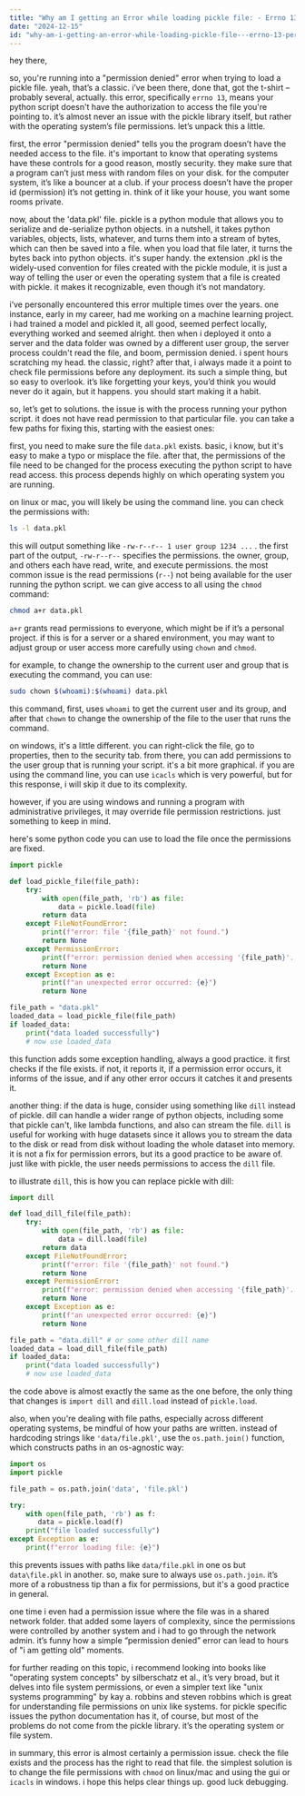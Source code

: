 ```yaml
---
title: "Why am I getting an Error while loading pickle file: - Errno 13 Permission denied: 'data' pkl file?"
date: "2024-12-15"
id: "why-am-i-getting-an-error-while-loading-pickle-file---errno-13-permission-denied-data-pkl-file"
---
```


hey there,

so, you're running into a "permission denied" error when trying to load a pickle file. yeah, that’s a classic. i’ve been there, done that, got the t-shirt – probably several, actually. this error, specifically `errno 13`, means your python script doesn't have the authorization to access the file you're pointing to. it’s almost never an issue with the pickle library itself, but rather with the operating system’s file permissions. let’s unpack this a little.

first, the error "permission denied" tells you the program doesn’t have the needed access to the file. it's important to know that operating systems have these controls for a good reason, mostly security. they make sure that a program can’t just mess with random files on your disk. for the computer system, it’s like a bouncer at a club. if your process doesn’t have the proper id (permission) it’s not getting in. think of it like your house, you want some rooms private.

now, about the 'data.pkl' file. pickle is a python module that allows you to serialize and de-serialize python objects. in a nutshell, it takes python variables, objects, lists, whatever, and turns them into a stream of bytes, which can then be saved into a file. when you load that file later, it turns the bytes back into python objects. it's super handy. the extension .pkl is the widely-used convention for files created with the pickle module, it is just a way of telling the user or even the operating system that a file is created with pickle. it makes it recognizable, even though it’s not mandatory.

i’ve personally encountered this error multiple times over the years. one instance, early in my career, had me working on a machine learning project. i had trained a model and pickled it, all good, seemed perfect locally, everything worked and seemed alright. then when i deployed it onto a server and the data folder was owned by a different user group, the server process couldn't read the file, and boom, permission denied. i spent hours scratching my head. the classic, right? after that, i always made it a point to check file permissions before any deployment. its such a simple thing, but so easy to overlook. it’s like forgetting your keys, you’d think you would never do it again, but it happens. you should start making it a habit.

so, let’s get to solutions. the issue is with the process running your python script. it does not have read permission to that particular file. you can take a few paths for fixing this, starting with the easiest ones:

first, you need to make sure the file `data.pkl` exists. basic, i know, but it's easy to make a typo or misplace the file. after that, the permissions of the file need to be changed for the process executing the python script to have read access. this process depends highly on which operating system you are running.

on linux or mac, you will likely be using the command line. you can check the permissions with:

```bash
ls -l data.pkl
```

this will output something like `-rw-r--r-- 1 user group 1234 ...` . the first part of the output, `-rw-r--r--` specifies the permissions. the owner, group, and others each have read, write, and execute permissions. the most common issue is the read permissions (`r--`) not being available for the user running the python script. we can give access to all using the `chmod` command:

```bash
chmod a+r data.pkl
```

`a+r` grants read permissions to everyone, which might be  if it’s a personal project. if this is for a server or a shared environment, you may want to adjust group or user access more carefully using `chown` and `chmod`.

for example, to change the ownership to the current user and group that is executing the command, you can use:

```bash
sudo chown $(whoami):$(whoami) data.pkl
```

this command, first, uses `whoami` to get the current user and its group, and after that `chown` to change the ownership of the file to the user that runs the command.

on windows, it's a little different. you can right-click the file, go to properties, then to the security tab. from there, you can add permissions to the user group that is running your script. it's a bit more graphical. if you are using the command line, you can use `icacls` which is very powerful, but for this response, i will skip it due to its complexity.

however, if you are using windows and running a program with administrative privileges, it may override file permission restrictions. just something to keep in mind.

here's some python code you can use to load the file once the permissions are fixed.

```python
import pickle

def load_pickle_file(file_path):
    try:
        with open(file_path, 'rb') as file:
            data = pickle.load(file)
        return data
    except FileNotFoundError:
        print(f"error: file '{file_path}' not found.")
        return None
    except PermissionError:
        print(f"error: permission denied when accessing '{file_path}'. check file permissions.")
        return None
    except Exception as e:
        print(f"an unexpected error occurred: {e}")
        return None

file_path = "data.pkl"
loaded_data = load_pickle_file(file_path)
if loaded_data:
    print("data loaded successfully")
    # now use loaded_data
```

this function adds some exception handling, always a good practice. it first checks if the file exists. if not, it reports it, if a permission error occurs, it informs of the issue, and if any other error occurs it catches it and presents it.

another thing: if the data is huge, consider using something like `dill` instead of pickle. dill can handle a wider range of python objects, including some that pickle can't, like lambda functions, and also can stream the file. `dill` is useful for working with huge datasets since it allows you to stream the data to the disk or read from disk without loading the whole dataset into memory. it is not a fix for permission errors, but its a good practice to be aware of. just like with pickle, the user needs permissions to access the `dill` file.

to illustrate `dill`, this is how you can replace pickle with dill:

```python
import dill

def load_dill_file(file_path):
    try:
        with open(file_path, 'rb') as file:
            data = dill.load(file)
        return data
    except FileNotFoundError:
        print(f"error: file '{file_path}' not found.")
        return None
    except PermissionError:
        print(f"error: permission denied when accessing '{file_path}'. check file permissions.")
        return None
    except Exception as e:
        print(f"an unexpected error occurred: {e}")
        return None

file_path = "data.dill" # or some other dill name
loaded_data = load_dill_file(file_path)
if loaded_data:
    print("data loaded successfully")
    # now use loaded_data
```

the code above is almost exactly the same as the one before, the only thing that changes is `import dill` and `dill.load` instead of `pickle.load`.

also, when you're dealing with file paths, especially across different operating systems, be mindful of how your paths are written. instead of hardcoding strings like `'data/file.pkl'`, use the `os.path.join()` function, which constructs paths in an os-agnostic way:

```python
import os
import pickle

file_path = os.path.join('data', 'file.pkl')

try:
    with open(file_path, 'rb') as f:
       data = pickle.load(f)
    print("file loaded successfully")
except Exception as e:
    print(f"error loading file: {e}")
```

this prevents issues with paths like `data/file.pkl` in one os but `data\file.pkl` in another. so, make sure to always use `os.path.join`. it’s more of a robustness tip than a fix for permissions, but it's a good practice in general.

one time i even had a permission issue where the file was in a shared network folder. that added some layers of complexity, since the permissions were controlled by another system and i had to go through the network admin. it’s funny how a simple “permission denied” error can lead to hours of "i am getting old" moments.

for further reading on this topic, i recommend looking into books like "operating system concepts" by silberschatz et al., it’s very broad, but it delves into file system permissions, or even a simpler text like "unix systems programming" by kay a. robbins and steven robbins which is great for understanding file permissions on unix like systems. for pickle specific issues the python documentation has it, of course, but most of the problems do not come from the pickle library. it’s the operating system or file system.

in summary, this error is almost certainly a permission issue. check the file exists and the process has the right to read that file. the simplest solution is to change the file permissions with `chmod` on linux/mac and using the gui or `icacls` in windows. i hope this helps clear things up. good luck debugging.

